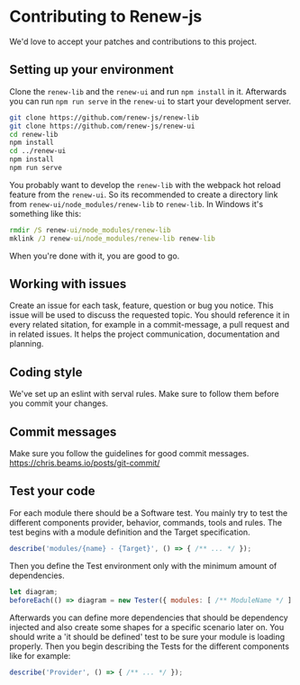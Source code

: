 # Contributing to Renew-js

We'd love to accept your patches and contributions to this project.

## Setting up your environment

Clone the `renew-lib` and the `renew-ui` and run `npm install` in it. 
Afterwards you can run `npm run serve` in the `renew-ui` to start your development server.

```bash
git clone https://github.com/renew-js/renew-lib
git clone https://github.com/renew-js/renew-ui
cd renew-lib
npm install
cd ../renew-ui
npm install
npm run serve
```
You probably want to develop the `renew-lib` with the webpack hot reload feature from the `renew-ui`. 
So its recommended to create a directory link from `renew-ui/node_modules/renew-lib` to `renew-lib`.
In Windows it's something like this:
```bat
rmdir /S renew-ui/node_modules/renew-lib
mklink /J renew-ui/node_modules/renew-lib renew-lib
```
When you're done with it, you are good to go.

## Working with issues

Create an issue for each task, feature, question or bug you notice.
This issue will be used to discuss the requested topic. 
You should reference it in every related sitation, 
for example in a commit-message, a pull request and in related issues. 
It helps the project communication, documentation and planning. 

## Coding style

We've set up an eslint with serval rules. Make sure to follow them before you commit your changes.

## Commit messages

Make sure you follow the guidelines for good commit messages. https://chris.beams.io/posts/git-commit/

## Test your code

For each module there should be a Software test. You mainly try to test the
different components provider, behavior, commands, tools and rules. 
The test begins with a module definition and the Target
specification.
```javascript
describe('modules/{name} - {Target}', () => { /** ... */ });
```
Then you define the Test environment only with the minimum amount of 
dependencies.
```javascript
let diagram;
beforeEach(() => diagram = new Tester({ modules: [ /** ModuleName */ ] }));
```
Afterwards you can define more dependencies that should be dependency injected
and also create some shapes for a specific scenario later on. You should write
a 'it should be defined' test to be sure your module is loading properly. Then 
you begin describing the Tests for the different components like for example:
```javascript
describe('Provider', () => { /** ... */ });
```  
